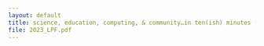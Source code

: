```yaml
---
layout: default
title: science, education, computing, & community…in ten(ish) minutes (2023; Michigan State)
file: 2023_LPF.pdf
---
```


